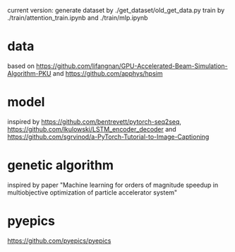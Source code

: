 current version:
generate dataset by ./get_dataset/old_get_data.py
train by ./train/attention_train.ipynb and ./train/mlp.ipynb


# data 
based on https://github.com/lifangnan/GPU-Accelerated-Beam-Simulation-Algorithm-PKU and https://github.com/apphys/hpsim

# model 
inspired by https://github.com/bentrevett/pytorch-seq2seq, https://github.com/lkulowski/LSTM_encoder_decoder and https://github.com/sgrvinod/a-PyTorch-Tutorial-to-Image-Captioning

# genetic algorithm
inspired by paper "Machine learning for orders of magnitude speedup in multiobjective optimization of particle accelerator system"

# pyepics
https://github.com/pyepics/pyepics
